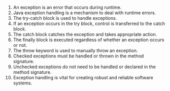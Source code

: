 

1. An exception is an error that occurs during runtime.
2. Java exception handling is a mechanism to deal with runtime errors.
3. The try-catch block is used to handle exceptions.
4. If an exception occurs in the try block, control is transferred to the catch block.
5. The catch block catches the exception and takes appropriate action.
6. The finally block is executed regardless of whether an exception occurs or not.
7. The throw keyword is used to manually throw an exception.
8. Checked exceptions must be handled or thrown in the method signature.
9. Unchecked exceptions do not need to be handled or declared in the method signature.
10. Exception handling is vital for creating robust and reliable software systems.